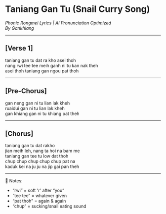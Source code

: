# Taniang Gan Tu (Snail Curry Song)  
_Phonic Rongmei Lyrics | AI Pronunciation Optimized_  
_By Gankhiang_

---

## [Verse 1]  
taniang gan tu dat ra kho asei thoh  
nang rwi tee tee meih ganh ni tu kan nak theh  
asei thoh taniang gan ngou pat thoh  

---

## [Pre-Chorus]  
gan neng gan ni tu lian lak kheh  
ruaidui gan ni tu lian lak kheh  
gan khiang gan ni tu khiang pat theh  

---

## [Chorus]  
taniang gan tu dat rakho  
jian meih leh, nang ta hoi na bam me  
taniang gan tee tu low dat thoh  
chup chup chup chup chup pat na  
kaduk kei na ju ju na jip gai pan theh  

---

📝 Notes:  
- “rwi” = soft 'r' after “you”  
- “tee tee” = whatever given  
- “pat thoh” = again & again  
- “chup” = sucking/snail eating sound  
